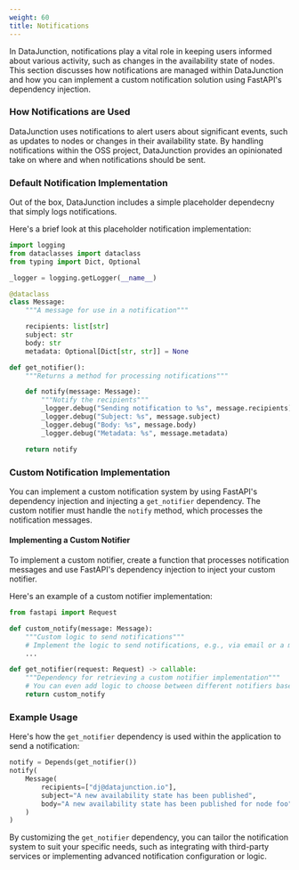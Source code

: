 ```yaml
---
weight: 60
title: Notifications
---
```


In DataJunction, notifications play a vital role in keeping users informed about various activity, such as changes in
the availability state of nodes. This section discusses how notifications are managed within DataJunction and how you
can implement a custom notification solution using FastAPI's dependency injection.

### How Notifications are Used

DataJunction uses notifications to alert users about significant events, such as updates to nodes or changes in their
availability state. By handling notifications within the OSS project, DataJunction provides an opinionated take on where
and when notifications should be sent.

### Default Notification Implementation

Out of the box, DataJunction includes a simple placeholder dependecny that simply logs notifications.

Here's a brief look at this placeholder notification implementation:

```py
import logging
from dataclasses import dataclass
from typing import Dict, Optional

_logger = logging.getLogger(__name__)

@dataclass
class Message:
    """A message for use in a notification"""

    recipients: list[str]
    subject: str
    body: str
    metadata: Optional[Dict[str, str]] = None

def get_notifier():
    """Returns a method for processing notifications"""

    def notify(message: Message):
        """Notify the recipients"""
        _logger.debug("Sending notification to %s", message.recipients)
        _logger.debug("Subject: %s", message.subject)
        _logger.debug("Body: %s", message.body)
        _logger.debug("Metadata: %s", message.metadata)

    return notify
```

### Custom Notification Implementation

You can implement a custom notification system by using FastAPI's dependency injection and injecting a `get_notifier`
dependency. The custom notifier must handle the `notify` method, which processes the notification messages.

#### Implementing a Custom Notifier

To implement a custom notifier, create a function that processes notification messages and use FastAPI's dependency
injection to inject your custom notifier.

Here's an example of a custom notifier implementation:

```py
from fastapi import Request

def custom_notify(message: Message):
    """Custom logic to send notifications"""
    # Implement the logic to send notifications, e.g., via email or a messaging service
    ...

def get_notifier(request: Request) -> callable:
    """Dependency for retrieving a custom notifier implementation"""
    # You can even add logic to choose between different notifiers based on request headers or other criteria
    return custom_notify
```

### Example Usage

Here's how the `get_notifier` dependency is used within the application to send a notification:

```py
notify = Depends(get_notifier())
notify(
    Message(
        recipients=["dj@datajunction.io"],
        subject="A new availability state has been published",
        body="A new availability state has been published for node foo",
    )
)
```

By customizing the `get_notifier` dependency, you can tailor the notification system to suit your specific needs, such
as integrating with third-party services or implementing advanced notification configuration or logic.
